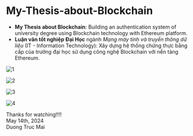 # My-Thesis-about-Blockchain
- **My Thesis about Blockchain**: Building an authentication system of university degree using Blockchain technology with Ethereum platform. 
- **Luận văn tốt nghiệp Đại Học** ngành _Mạng máy tính và truyền thông dữ liệu_ (IT - Information Technology): Xây dựng hệ thống chứng thực bằng cấp của trường đại học sử dụng công nghệ Blockchain với nền tảng Ethereum. 
  
![1](https://github.com/duongtrucmai/My-Thesis-about-Blockchain/assets/95559754/ea451fce-1ac5-4bfe-901e-8eb8f995c7c3)


![2](https://github.com/duongtrucmai/My-Thesis-about-Blockchain/assets/95559754/ba61f776-880a-46b9-8ea1-62bb77d0c542)


![3](https://github.com/duongtrucmai/My-Thesis-about-Blockchain/assets/95559754/b4fb75a6-fb67-4404-9ec5-e141331cb78d)


![4](https://github.com/duongtrucmai/My-Thesis-about-Blockchain/assets/95559754/b653e36e-4426-44e0-9ade-8ce1a80f3c18)



Thanks for watching!!!!  
May 14th, 2024  
Duong Truc Mai

